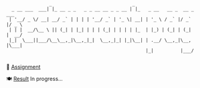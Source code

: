 ``` 
                _                              _                            
  _ __ ___  ___| |_ __ _ _   _ _ __ __ _ _ __ | |_   _ __   __ _  __ _  ___ 
 | '__/ _ \/ __| __/ _` | | | | '__/ _` | '_ \| __| | '_ \ / _` |/ _` |/ _ \
 | | |  __/\__ \ || (_| | |_| | | | (_| | | | | |_  | |_) | (_| | (_| |  __/
 |_|  \___||___/\__\__,_|\__,_|_|  \__,_|_| |_|\__| | .__/ \__,_|\__, |\___|
                                                    |_|          |___/      
                                                
```

🎯 [Assignment](https://www.theodinproject.com/lessons/node-path-javascript-restaurant-page)

🍽️ [Result]() In progress...
